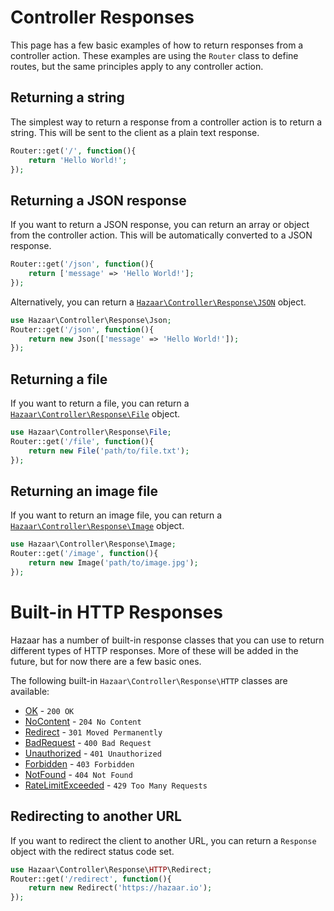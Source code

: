 # Controller Responses

This page has a few basic examples of how to return responses from a controller action.  These examples are using the `Router` class to define routes, but the same principles apply to any controller action.

## Returning a string

The simplest way to return a response from a controller action is to return a string.  This will be sent to the client as a plain text response.

```php
Router::get('/', function(){
    return 'Hello World!';
});
```

## Returning a JSON response

If you want to return a JSON response, you can return an array or object from the controller action.  This will be automatically converted to a JSON response.

```php
Router::get('/json', function(){
    return ['message' => 'Hello World!'];
});
```

Alternatively, you can return a [`Hazaar\Controller\Response\JSON`](/api/class/Hazaar/Controller/Response/JSON.md) object.

```php
use Hazaar\Controller\Response\Json;
Router::get('/json', function(){
    return new Json(['message' => 'Hello World!']);
});
```

## Returning a file

If you want to return a file, you can return a [`Hazaar\Controller\Response\File`](/api/class/Hazaar/Controller/Response/File.md) object.

```php
use Hazaar\Controller\Response\File;
Router::get('/file', function(){
    return new File('path/to/file.txt');
});
```

## Returning an image file

If you want to return an image file, you can return a [`Hazaar\Controller\Response\Image`](/api/class/Hazaar/Controller/Response/Image.md) object.

```php
use Hazaar\Controller\Response\Image;
Router::get('/image', function(){
    return new Image('path/to/image.jpg');
});
```

# Built-in HTTP Responses

Hazaar has a number of built-in response classes that you can use to return different types of HTTP responses.  More of these will be added in the future, but for now there are a few basic ones.

The following built-in `Hazaar\Controller\Response\HTTP` classes are available:

* [OK](/api/class/Hazaar/Controller/Response/HTTP/Ok.md) - `200 OK`
* [NoContent](/api/class/Hazaar/Controller/Response/HTTP/NoContent.md) - `204 No Content`
* [Redirect](/api/class/Hazaar/Controller/Response/HTTP/Redirect.md) - `301 Moved Permanently`
* [BadRequest](/api/class/Hazaar/Controller/Response/HTTP/BadRequest.md) - `400 Bad Request`
* [Unauthorized](/api/class/Hazaar/Controller/Response/HTTP/Unauthorized.md) - `401 Unauthorized`
* [Forbidden](/api/class/Hazaar/Controller/Response/HTTP/Forbidden.md) - `403 Forbidden`
* [NotFound](/api/class/Hazaar/Controller/Response/HTTP/NotFound.md) - `404 Not Found`
* [RateLimitExceeded](/api/class/Hazaar/Controller/Response/HTTP/RateLimitExceeded.md) - `429 Too Many Requests`

## Redirecting to another URL

If you want to redirect the client to another URL, you can return a `Response` object with the redirect status code set.

```php
use Hazaar\Controller\Response\HTTP\Redirect;
Router::get('/redirect', function(){
    return new Redirect('https://hazaar.io');
});
```
